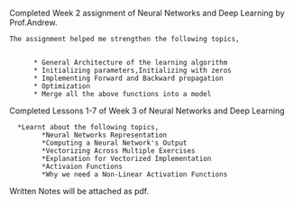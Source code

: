 Completed Week 2 assignment of Neural Networks and Deep Learning by Prof.Andrew.
    
    
    The assignment helped me strengthen the following topics,
    
    
          * General Architecture of the learning algorithm
          * Initializing parameters,Initializing with zeros
          * Implementing Forward and Backward propagation
          * Optimization
          * Merge all the above functions into a model
    


Completed Lessons 1-7 of Week 3 of Neural Networks and Deep Learning


      *Learnt about the following topics,
            *Neural Networks Representation
            *Computing a Neural Network's Output
            *Vectorizing Across Multiple Exercises
            *Explanation for Vectorized Implementation
            *Activaion Functions
            *Why we need a Non-Linear Activation Functions
            
            
Written Notes will be attached as pdf.
